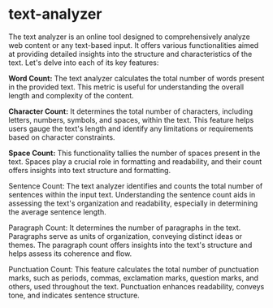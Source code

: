 # text-analyzer
The text analyzer is an online tool designed to comprehensively analyze web content or any text-based input. It offers various functionalities aimed at providing detailed insights into the structure and characteristics of the text. Let's delve into each of its key features:

**Word Count:** The text analyzer calculates the total number of words present in the provided text. This metric is useful for understanding the overall length and complexity of the content.

**Character Count:** It determines the total number of characters, including letters, numbers, symbols, and spaces, within the text. This feature helps users gauge the text's length and identify any limitations or requirements based on character constraints.

**Space Count:** This functionality tallies the number of spaces present in the text. Spaces play a crucial role in formatting and readability, and their count offers insights into text structure and formatting.

Sentence Count: The text analyzer identifies and counts the total number of sentences within the input text. Understanding the sentence count aids in assessing the text's organization and readability, especially in determining the average sentence length.

Paragraph Count: It determines the number of paragraphs in the text. Paragraphs serve as units of organization, conveying distinct ideas or themes. The paragraph count offers insights into the text's structure and helps assess its coherence and flow.

Punctuation Count: This feature calculates the total number of punctuation marks, such as periods, commas, exclamation marks, question marks, and others, used throughout the text. Punctuation enhances readability, conveys tone, and indicates sentence structure.
